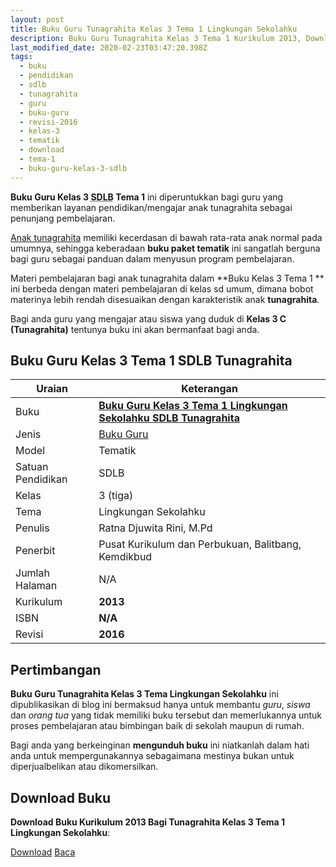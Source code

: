 ```yaml
---
layout: post
title: Buku Guru Tunagrahita Kelas 3 Tema 1 Lingkungan Sekolahku
description: Buku Guru Tunagrahita Kelas 3 Tema 1 Kurikulum 2013, Download buku Kelas 3 Tema 1 Lingkungan Sekolahku bagi tunagrahita
last_modified_date: 2020-02-23T03:47:20.398Z
tags:
  - buku
  - pendidikan
  - sdlb
  - tunagrahita
  - guru
  - buku-guru
  - revisi-2016
  - kelas-3
  - tematik
  - download
  - tema-1
  - buku-guru-kelas-3-sdlb
---
```


**Buku Guru Kelas 3 <abbr title="Sekolah Dasar Luar Biasa">SDLB</abbr> Tema 1** ini diperuntukkan bagi guru yang memberikan layanan pendidikan/mengajar anak tunagrahita sebagai penunjang pembelajaran.

[Anak tunagrahita](/teori/tunagrahita "Apa itu Tunagrahita") memiliki kecerdasan di bawah rata-rata anak normal pada umumnya, sehingga keberadaan **buku paket tematik** ini sangatlah berguna bagi guru sebagai panduan dalam menyusun program pembelajaran.

Materi pembelajaran bagi anak tunagrahita dalam **Buku Kelas 3 Tema 1 ** ini berbeda dengan materi pembelajaran di kelas sd umum, dimana bobot materinya lebih rendah disesuaikan dengan karakteristik anak **tunagrahita**.

Bagi anda guru yang mengajar atau siswa yang duduk di **Kelas 3 C (Tunagrahita)** tentunya buku ini akan bermanfaat bagi anda.

## Buku Guru Kelas 3 Tema 1 SDLB Tunagrahita  

|Uraian|Keterangan|
| --- | --- |
|Buku|<a href="/bse/buku-guru-tunagrahita-kelas-3-tema-1-lingkungan-sekolahku" title="Buku Guru Kelas 3 Tema 1 Lingkungan Sekolahku SDLB Tunagrahita"><strong>Buku Guru Kelas 3 Tema 1 Lingkungan Sekolahku SDLB Tunagrahita</strong></a>|
|Jenis|<a href="/bse" title="Buku Guru" target="_blank">Buku Guru</a>|
|Model|Tematik|
|Satuan Pendidikan|SDLB|
|Kelas|3 (tiga)|
|Tema|Lingkungan Sekolahku|
|Penulis| Ratna Djuwita Rini, M.Pd|
|Penerbit|Pusat Kurikulum dan Perbukuan, Balitbang, Kemdikbud|
|Jumlah Halaman|N/A|
|Kurikulum|<strong>2013</strong>|
|ISBN|<strong>N/A</strong>|
|Revisi|<strong>2016</strong>|

## Pertimbangan
**Buku Guru Tunagrahita Kelas 3 Tema Lingkungan Sekolahku** ini dipublikasikan di blog ini bermaksud hanya untuk membantu _guru_, _siswa_ dan _orang tua_ yang tidak memiliki buku tersebut dan memerlukannya untuk proses pembelajaran atau bimbingan baik di sekolah maupun di rumah.

Bagi anda yang berkeinginan <b>mengunduh buku</b> ini niatkanlah dalam hati anda untuk mempergunakannya sebagaimana mestinya bukan untuk diperjualbelikan atau dikomersilkan.
  
## Download Buku
**Download Buku Kurikulum 2013 Bagi Tunagrahita Kelas 3 Tema 1 Lingkungan Sekolahku**:
<p class="center"><a class="button download" href="https://docs.google.com/uc?export=download&id=13LByzR33_9QObvkreTH963TURbu1Vzk1" rel="nofollow" target="_blank" title="Download Buku Guru Tunagrahita Kelas 3 Tema Lingkungan Sekolahku">Download</a>
<a class="button demo open-dialog" href="https://drive.google.com/file/d/13LByzR33_9QObvkreTH963TURbu1Vzk1/view" rel="nofollow" target="_blank" title="Download Buku Guru Tunagrahita Kelas 3 Tema Lingkungan Sekolahku">Baca</a></p>
